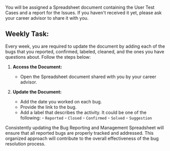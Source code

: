You will be assigned a Spreadsheet document containing the User Test Cases and a report for the Issues. If you haven't received it yet, please ask your career advisor to share it with you.

## Weekly Task:

Every week, you are required to update the document by adding each of the bugs that you reported, confirmed, labeled, cleaned, and the ones you have questions about. Follow the steps below:

1. **Access the Document:**
   - Open the Spreadsheet document shared with you by your career advisor.

2. **Update the Document:**
   - Add the date you worked on each bug.
   - Provide the link to the bug.
   - Add a label that describes the activity. It could be one of the following:
			- `Reported`
			- `Closed`
			- `Confirmed`
			- `Solved`
			- `Suggestion`

Consistently updating the Bug Reporting and Management Spreadsheet will ensure that all reported bugs are properly tracked and addressed. This organized approach will contribute to the overall effectiveness of the bug resolution process.
